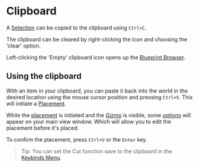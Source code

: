 # Clipboard

A [Selection](/editor/selections.md) can be copied to the clipboard using `Ctrl+C`. 

The clipboard can be cleared by right-clicking the icon and choosing the 'clear' option. 

Left-clicking the 'Empty' clipboard icon opens up the [Blueprint Browser](blueprints.md).

## Using the clipboard

With an item in your clipboard, you can paste it back into the world in the desired location using the mouse cursor position and pressing `Ctrl+V`. This will initiate a [Placement](/editor/placement.md).

While the [placement](/editor/placement.md) is initiated and the [Gizmo](/editor/gizmos.md) is visible, some [options](/editor/placement.md#placement-options) will appear on your main view window. Which will allow you to edit the placement before it's placed.

To confirm the placement, press `Ctrl+V` or the `Enter` key.


> Tip: You can set the Cut function save to the clipboard in the [Keybinds Menu](/editor/mainmenubar/intro.md#Keybinds).
